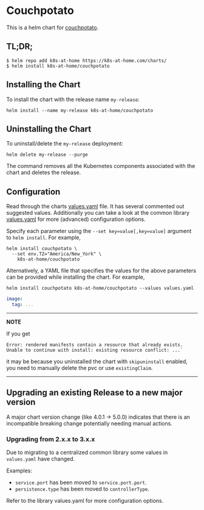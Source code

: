# Couchpotato

This is a helm chart for [couchpotato](https://github.com/CouchPotato/CouchPotatoServer).

## TL;DR;

```shell
$ helm repo add k8s-at-home https://k8s-at-home.com/charts/
$ helm install k8s-at-home/couchpotato
```

## Installing the Chart

To install the chart with the release name `my-release`:

```console
helm install --name my-release k8s-at-home/couchpotato
```

## Uninstalling the Chart

To uninstall/delete the `my-release` deployment:

```console
helm delete my-release --purge
```

The command removes all the Kubernetes components associated with the chart and deletes the release.

## Configuration
Read through the charts [values.yaml](https://github.com/k8s-at-home/charts/blob/master/charts/couchpotato/values.yaml)
file. It has several commented out suggested values.
Additionally you can take a look at the common library [values.yaml](https://github.com/k8s-at-home/charts/blob/master/charts/common/values.yaml) for more (advanced) configuration options.

Specify each parameter using the `--set key=value[,key=value]` argument to `helm install`. For example,
```console
helm install couchpotato \
  --set env.TZ="America/New_York" \
    k8s-at-home/couchpotato
```
Alternatively, a YAML file that specifies the values for the above parameters can be provided while installing the
chart. For example,
```console
helm install couchpotato k8s-at-home/couchpotato --values values.yaml 
```

```yaml
image:
  tag: ...
```

---
**NOTE**

If you get
```console
Error: rendered manifests contain a resource that already exists. Unable to continue with install: existing resource conflict: ...`
```
it may be because you uninstalled the chart with `skipuninstall` enabled, you need to manually delete the pvc or use `existingClaim`.

---

## Upgrading an existing Release to a new major version

A major chart version change (like 4.0.1 -> 5.0.0) indicates that there is an incompatible breaking change potentially needing manual actions.

### Upgrading from 2.x.x to 3.x.x

Due to migrating to a centralized common library some values in `values.yaml` have changed.

Examples:

* `service.port` has been moved to `service.port.port`.
* `persistence.type` has been moved to `controllerType`.

Refer to the library values.yaml for more configuration options.
